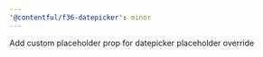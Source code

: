 ```yaml
---
'@contentful/f36-datepicker': minor
---
```


Add custom placeholder prop for datepicker placeholder override
